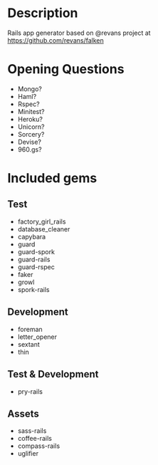 # Description

Rails app generator based on @revans project at https://github.com/revans/falken

# Opening Questions
* Mongo?
* Haml?
* Rspec?
* Minitest?
* Heroku?
* Unicorn?
* Sorcery?
* Devise?
* 960.gs?

# Included gems

## Test
* factory_girl_rails
* database_cleaner
* capybara
* guard
* guard-spork
* guard-rails
* guard-rspec
* faker
* growl
* spork-rails

## Development
* foreman
* letter_opener
* sextant
* thin

## Test & Development
* pry-rails

## Assets
* sass-rails
* coffee-rails
* compass-rails
* uglifier
